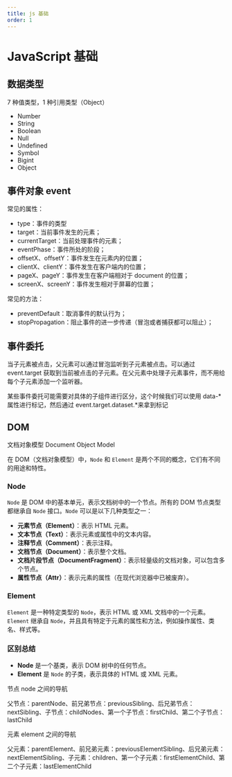 ```yaml
---
title: js 基础
order: 1
---
```


# JavaScript 基础

## 数据类型

7 种值类型，1 种引用类型（Object）

- Number
- String
- Boolean
- Null
- Undefined
- Symbol
- Bigint
- Object

## 事件对象 event

常见的属性：

- type：事件的类型
- target：当前事件发生的元素；
- currentTarget：当前处理事件的元素；
- eventPhase：事件所处的阶段；
- offsetX、offsetY：事件发生在元素内的位置；
- clientX、clientY：事件发生在客户端内的位置；
- pageX、pageY：事件发生在客户端相对于 document 的位置；
- screenX、screenY：事件发生相对于屏幕的位置；

常见的方法：

- preventDefault：取消事件的默认行为；
- stopPropagation：阻止事件的进一步传递（冒泡或者捕获都可以阻止）；

## 事件委托

当子元素被点击，父元素可以通过冒泡监听到子元素被点击。可以通过 event.target 获取到当前被点击的子元素。在父元素中处理子元素事件，而不用给每个子元素添加一个监听器。

某些事件委托可能需要对具体的子组件进行区分，这个时候我们可以使用 data-\*属性进行标记，然后通过 event.target.dataset.\*来拿到标记

## DOM

文档对象模型 Document Object Model

在 DOM（文档对象模型）中，`Node` 和 `Element` 是两个不同的概念，它们有不同的用途和特性。

### Node

`Node` 是 DOM 中的基本单元，表示文档树中的一个节点。所有的 DOM 节点类型都继承自 `Node` 接口。`Node` 可以是以下几种类型之一：

- **元素节点（Element）**：表示 HTML 元素。
- **文本节点（Text）**：表示元素或属性中的文本内容。
- **注释节点（Comment）**：表示注释。
- **文档节点（Document）**：表示整个文档。
- **文档片段节点（DocumentFragment）**：表示轻量级的文档对象，可以包含多个节点。
- **属性节点（Attr）**：表示元素的属性（在现代浏览器中已被废弃）。

### Element

`Element` 是一种特定类型的 `Node`，表示 HTML 或 XML 文档中的一个元素。`Element` 继承自 `Node`，并且具有特定于元素的属性和方法，例如操作属性、类名、样式等。

### 区别总结

- **Node** 是一个基类，表示 DOM 树中的任何节点。
- **Element** 是 `Node` 的子类，表示具体的 HTML 或 XML 元素。

节点 node 之间的导航

父节点：parentNode、前兄弟节点：previousSibling、后兄弟节点：nextSibling、子节点：childNodes、第一个子节点：firstChild、第二个子节点：lastChild

元素 element 之间的导航

父元素：parentElement、前兄弟元素：previousElementSibling、后兄弟元素：nextElementSibling、子元素：children、第一个子元素：firstElementChild、第二个子元素：lastElementChild
